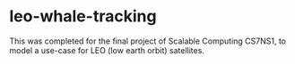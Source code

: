 # leo-whale-tracking
This was completed for the final project of Scalable Computing CS7NS1, to model a use-case for LEO (low earth orbit) satellites.
